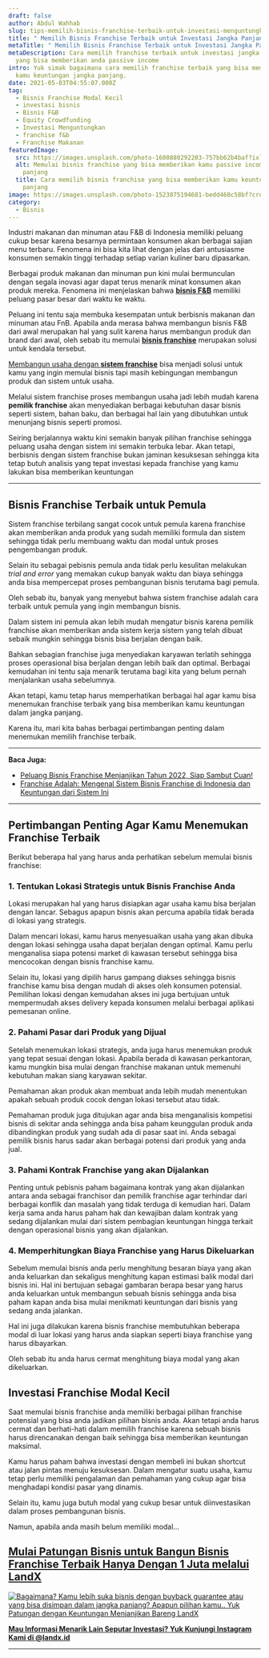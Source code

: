```yaml
---
draft: false
author: Abdul Wahhab
slug: tips-memilih-bisnis-franchise-terbaik-untuk-investasi-menguntungkan-jangka-panjang
title: " Memilih Bisnis Franchise Terbaik untuk Investasi Jangka Panjang"
metaTitle: " Memilih Bisnis Franchise Terbaik untuk Investasi Jangka Panjang"
metaDescription: Cara memilih franchise terbaik untuk investasi jangka panjang
  yang bisa memberikan anda passive income
intro: Yuk simak bagaimana cara memilih franchise terbaik yang bisa memberikan
  kamu keuntungan jangka panjang.
date: 2021-05-03T04:55:07.000Z
tag:
  - Bisnis Franchise Modal Kecil
  - investasi bisnis
  - Bisnis F&B
  - Equity Crowdfunding
  - Investasi Menguntungkan
  - franchise f&b
  - Franchise Makanan
featuredImage:
  src: https://images.unsplash.com/photo-1600880292203-757bb62b4baf?ixlib=rb-1.2.1&ixid=MnwxMjA3fDB8MHxwaG90by1wYWdlfHx8fGVufDB8fHx8&auto=format&fit=crop&w=1470&q=80
  alt: Memulai bisnis franchise yang bisa memberikan kamu passive income jangka
    panjang
  title: Cara memilih bisnis franchise yang bisa memberikan kamu keuntungan jangka
    panjang
image: https://images.unsplash.com/photo-1523875194681-bedd468c58bf?crop=entropy&cs=tinysrgb&fit=max&fm=jpg&ixid=MnwxMTc3M3wwfDF8c2VhcmNofDExfHxGcmFuY2hpc2UlMjBidXNpbmVzc3xlbnwwfHx8fDE2NDEyMTE0Nzg&ixlib=rb-1.2.1&q=80&w=1080
category:
  - Bisnis
---
```

Industri makanan dan minuman atau F&B di Indonesia memiliki peluang cukup besar karena besarnya permintaan konsumen akan berbagai sajian menu terbaru. Fenomena ini bisa kita lihat dengan jelas dari antusiasme konsumen semakin tinggi terhadap setiap varian kuliner baru dipasarkan.

Berbagai produk makanan dan minuman pun kini mulai bermunculan dengan segala inovasi agar dapat terus menarik minat konsumen akan produk mereka. Fenomena ini menjelaskan bahwa **[bisnis F&B](https://landx.id/)** memiliki peluang pasar besar dari waktu ke waktu.

Peluang ini tentu saja membuka kesempatan untuk berbisnis makanan dan minuman atau FnB. Apabila anda merasa bahwa membangun bisnis F&B dari awal merupakan hal yang sulit karena harus membangun produk dan brand dari awal, oleh sebab itu memulai **[bisnis franchise](https://landx.id/)** merupakan solusi untuk kendala tersebut.

[Membangun usaha dengan **sistem franchise**](https://landx.id/) bisa menjadi solusi untuk kamu yang ingin memulai bisnis tapi masih kebingungan membangun produk dan sistem untuk usaha.

Melalui sistem franchise proses membangun usaha jadi lebih mudah karena **pemilik franchise** akan menyediakan berbagai kebutuhan dasar bisnis seperti sistem, bahan baku, dan berbagai hal lain yang dibutuhkan untuk menunjang bisnis seperti promosi.

Seiring berjalannya waktu kini semakin banyak pilihan franchise sehingga peluang usaha dengan sistem ini semakin terbuka lebar. Akan tetapi, berbisnis dengan sistem franchise bukan jaminan kesuksesan sehingga kita tetap butuh analisis yang tepat investasi kepada franchise yang kamu lakukan bisa memberikan keuntungan

- - -

## Bisnis Franchise Terbaik untuk Pemula

Sistem franchise terbilang sangat cocok untuk pemula karena franchise akan memberikan anda produk yang sudah memiliki formula dan sistem sehingga tidak perlu membuang waktu dan modal untuk proses pengembangan produk.

Selain itu sebagai pebisnis pemula anda tidak perlu kesulitan melakukan *trial and error* yang memakan cukup banyak waktu dan biaya sehingga anda bisa mempercepat proses pembangunan bisnis terutama bagi pemula.

Oleh sebab itu, banyak yang menyebut bahwa sistem franchise adalah cara terbaik untuk pemula yang ingin membangun bisnis.

Dalam sistem ini pemula akan lebih mudah mengatur bisnis karena pemilik franchise akan memberikan anda sistem kerja sistem yang telah dibuat sebaik mungkin sehingga bisnis bisa berjalan dengan baik.

Bahkan sebagian franchise juga menyediakan karyawan terlatih sehingga proses operasional bisa berjalan dengan lebih baik dan optimal. Berbagai kemudahan ini tentu saja menarik terutama bagi kita yang belum pernah menjalankan usaha sebelumnya.

Akan tetapi, kamu tetap harus memperhatikan berbagai hal agar kamu bisa menemukan franchise terbaik yang bisa memberikan kamu keuntungan dalam jangka panjang.

Karena itu, mari kita bahas berbagai pertimbangan penting dalam menemukan  memilih franchise terbaik.

- - -

**Baca Juga:**

* [Peluang Bisnis Franchise Menjanjikan Tahun 2022, Siap Sambut Cuan!](https://landx.id/blog/peluang-bisnis-franchise-terbaik-di-tahun-2022/)
* [Franchise Adalah: Mengenal Sistem Bisnis Franchise di Indonesia dan Keuntungan dari Sistem Ini](https://landx.id/blog/memiliki-bisnis-franchise-untuk-pemula/)

- - -

## Pertimbangan Penting Agar Kamu Menemukan Franchise Terbaik

Berikut beberapa hal yang harus anda perhatikan sebelum memulai bisnis franchise:

### 1. Tentukan Lokasi Strategis untuk Bisnis Franchise Anda

Lokasi merupakan hal yang harus disiapkan agar usaha kamu bisa berjalan dengan lancar. Sebagus apapun bisnis akan percuma apabila tidak berada di lokasi yang strategis.

Dalam mencari lokasi, kamu harus menyesuaikan usaha yang akan dibuka dengan lokasi sehingga usaha dapat berjalan dengan optimal. Kamu perlu menganalisa siapa potensi market di kawasan tersebut sehingga bisa mencocokan dengan bisnis franchise kamu.

Selain itu, lokasi yang dipilih harus gampang diakses sehingga bisnis franchise kamu bisa dengan mudah di akses oleh konsumen potensial. Pemilihan lokasi dengan kemudahan akses ini juga bertujuan untuk mempermudah akses delivery kepada konsumen melalui berbagai aplikasi pemesanan online.

### 2. Pahami Pasar dari Produk yang Dijual

Setelah menemukan lokasi strategis, anda juga harus menemukan produk yang tepat sesuai dengan lokasi. Apabila berada di kawasan perkantoran, kamu mungkin bisa mulai dengan franchise makanan untuk memenuhi kebutuhan makan siang karyawan sekitar.

Pemahaman akan produk akan membuat anda lebih mudah menentukan apakah sebuah produk cocok dengan lokasi tersebut atau tidak.

Pemahaman produk juga ditujukan agar anda bisa menganalisis kompetisi bisnis di sekitar anda sehingga anda bisa paham keunggulan produk anda dibandingkan produk yang sudah ada di pasar saat ini. Anda sebagai pemilik bisnis harus sadar akan berbagai potensi dari produk yang anda jual.

### 3. Pahami Kontrak Franchise yang akan Dijalankan

Penting untuk pebisnis paham bagaimana kontrak yang akan dijalankan antara anda sebagai franchisor dan pemilik franchise agar terhindar dari berbagai konflik dan masalah yang tidak terduga di kemudian hari. Dalam kerja sama anda harus paham hak dan kewajiban dalam kontrak yang sedang dijalankan mulai dari sistem pembagian keuntungan hingga terkait dengan operasional bisnis yang akan dijalankan.

### 4. Memperhitungkan Biaya Franchise yang Harus Dikeluarkan

Sebelum memulai bisnis anda perlu menghitung besaran biaya yang akan anda keluarkan dan sekaligus menghitung kapan estimasi balik modal dari bisnis ini. Hal ini bertujuan sebagai gambaran berapa besar yang harus anda keluarkan untuk membangun sebuah bisnis sehingga anda bisa paham kapan anda bisa mulai menikmati keuntungan dari bisnis yang sedang anda jalankan.

Hal ini juga dilakukan karena bisnis franchise membutuhkan beberapa modal di luar lokasi yang harus anda siapkan seperti biaya franchise yang harus dibayarkan.

Oleh sebab itu anda harus cermat menghitung biaya modal yang akan dikeluarkan.

## Investasi Franchise Modal Kecil

Saat memulai bisnis franchise anda memiliki berbagai pilihan franchise potensial yang bisa anda jadikan pilihan bisnis anda. Akan tetapi anda harus cermat dan berhati-hati dalam memilih franchise karena sebuah bisnis harus direncanakan dengan baik sehingga bisa memberikan keuntungan maksimal.

Kamu harus paham bahwa investasi dengan membeli ini bukan shortcut atau jalan pintas menuju kesuksesan. Dalam mengatur suatu usaha, kamu tetap perlu memiliki pengalaman dan pemahaman yang cukup agar bisa menghadapi kondisi pasar yang dinamis.

Selain itu, kamu juga butuh modal yang cukup besar untuk diinvestasikan dalam proses pembangunan bisnis.

Namun, apabila anda masih belum memiliki modal…

## [Mulai Patungan Bisnis untuk Bangun Bisnis Franchise Terbaik Hanya Dengan 1 Juta melalui LandX](https://landx.id/)

[![Bagaimana? Kamu lebih suka bisnis dengan buyback guarantee atau yang bisa disimpan dalam jangka panjang? Apapun pilihan kamu.. Yuk Patungan  dengan Keuntungan Menjanjikan Bareng LandX](https://accountgram-production.sfo2.cdn.digitaloceanspaces.com/landx_ghost/2021/10/Equity-Crowdfunding-di-Indonesia-1--3.png)](http://landx.id/)

**[Mau Informasi Menarik Lain Seputar Investasi? Yuk Kunjungi Instagram Kami di @landx.id](https://www.instagram.com/landx.id/?utm_medium=copy_link)**

- - -